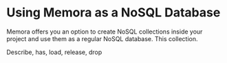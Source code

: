 # Using Memora as a NoSQL Database
Memora offers you an option to create NoSQL collections inside your project and use them as a regular NoSQL database. This collection.


Describe, has, load, release, drop


